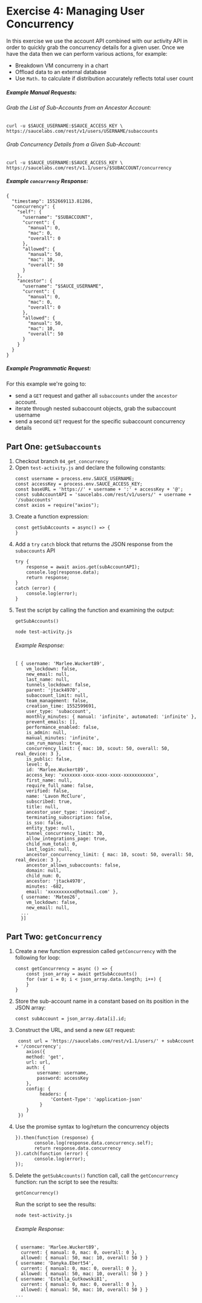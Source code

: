 # Exercise 4: Managing User Concurrency
In this exercise we use the account API combined with our activity API 
in order to quickly grab the concurrency details for a given user. Once we have the data then we can perform various actions, for example:
* Breakdown VM concurreny in a chart
* Offload data to an external database
* Use `Math.` to calculate if distribution accurately reflects total user count

##### Example Manual Requests:

###### Grab the List of Sub-Accounts from an Ancestor Account:

```
curl -u $SAUCE_USERNAME:$SAUCE_ACCESS_KEY \
https://saucelabs.com/rest/v1/users/USERNAME/subaccounts
```

###### Grab Concurrency Details from a Given Sub-Account:

```
curl -u $SAUCE_USERNAME:$SAUCE_ACCESS_KEY \
https://saucelabs.com/rest/v1.1/users/$SUBACCOUNT/concurrency
```

##### Example `concurrency` Response:

```
{
  "timestamp": 1552669113.81286,
  "concurrency": {
    "self": {
      "username": "$SUBACCOUNT",
      "current": {
        "manual": 0,
        "mac": 0,
        "overall": 0
      },
      "allowed": {
        "manual": 50,
        "mac": 10,
        "overall": 50
      }
    },
    "ancestor": {
      "username": "$SAUCE_USERNAME",
      "current": {
        "manual": 0,
        "mac": 0,
        "overall": 0
      },
      "allowed": {
        "manual": 50,
        "mac": 10,
        "overall": 50
      }
    }
  }
}

```

##### Example Programmatic Request:
For this example we're going to:
* send a `GET` request and gather all `subaccounts` under the `ancestor` account.
* iterate through nested subaccount objects, grab the subaccount username
* send a second `GET` request for the specific subaccount concurrency details

## Part One: **`getSubaccounts`**
1. Checkout branch `04_get_concurrency`
2. Open `test-activity.js` and declare the following constants:
    ```
    const username = process.env.SAUCE_USERNAME;
    const accessKey = process.env.SAUCE_ACCESS_KEY;
    const baseURL = 'https://' + username + ':' + accessKey + '@';
    const subAccountAPI = 'saucelabs.com/rest/v1/users/' + username + '/subaccounts'
    const axios = require("axios");
    ```
2. Create a function expression:
    ```
    const getSubAccounts = async() => {
    }
    ```
3. Add a `try` `catch` block that returns the JSON response from the `subaccounts` API
    ```
    try {
        response = await axios.get(subAccountAPI);
        console.log(response.data);
        return response;
    }
    catch (error) {
        console.log(error);
    }
    ```
4. Test the script by calling the function and examining the output:
    ```
    getSubAccounts()
    ```
    ```
    node test-activity.js 
    ```
    ###### Example Response:
    ```
    [ { username: 'Marlee.Wuckert89',
        vm_lockdown: false,
        new_email: null,
        last_name: null,
        tunnels_lockdown: false,
        parent: 'jtack4970',
        subaccount_limit: null,
        team_management: false,
        creation_time: 1552599691,
        user_type: 'subaccount',
        monthly_minutes: { manual: 'infinite', automated: 'infinite' },
        prevent_emails: [],
        performance_enabled: false,
        is_admin: null,
        manual_minutes: 'infinite',
        can_run_manual: true,
        concurrency_limit: { mac: 10, scout: 50, overall: 50, real_device: 3 },
        is_public: false,
        level: 0,
        id: 'Marlee.Wuckert89',
        access_key: 'xxxxxxx-xxxx-xxxx-xxxx-xxxxxxxxxxx',
        first_name: null,
        require_full_name: false,
        verified: false,
        name: 'Lavon McClure',
        subscribed: true,
        title: null,
        ancestor_user_type: 'invoiced',
        terminating_subscription: false,
        is_sso: false,
        entity_type: null,
        tunnel_concurrency_limit: 30,
        allow_integrations_page: true,
        child_num_total: 0,
        last_login: null,
        ancestor_concurrency_limit: { mac: 10, scout: 50, overall: 50, real_device: 3 },
        ancestor_allows_subaccounts: false,
        domain: null,
        child_num: 0,
        ancestor: 'jtack4970',
        minutes: -682,
        email: 'xxxxxxxxxx@hotmail.com' },
      { username: 'Mateo26',
        vm_lockdown: false,
        new_email: null,
      ...
      }]
    ```
## Part Two: **`getConcurrency`**
1. Create a new function expression called `getConcurrency` with the following for loop:
    ```
    const getConcurrency = async () => {
        const json_array = await getSubAccounts()
        for (var i = 0; i < json_array.data.length; i++) {
        }
    }
    ```
2. Store the sub-account name in a constant based on its position in the JSON array:
    ```
    const subAccount = json_array.data[i].id;
    ```
3. Construct the URL, and send a new `GET` request:
    ```
     const url = 'https://saucelabs.com/rest/v1.1/users/' + subAccount + '/concurrency';
        axios({
        method: 'get',
        url: url,
        auth: {
            username: username,
            password: accessKey
        },
        config: {
             headers: {
                 'Content-Type': 'application-json'
             }
        }
     })
    ```
4. Use the promise syntax to log/return the concurrency objects
     ```   
     }).then(function (response) {
            console.log(response.data.concurrency.self);
            return response.data.concurrency
     }).catch(function (error) {
            console.log(error);
     });
    ```
4. Delete the `getSubAccounts()` function call, call the `getConcurrency` function: run the script to see the results:
    ```
    getConcurrency()
    ```
    Run the script to see the results:
    ```
    node test-activity.js
    ```
    ###### Example Response:
    
    ```
    { username: 'Marlee.Wuckert89',
      current: { manual: 0, mac: 0, overall: 0 },
      allowed: { manual: 50, mac: 10, overall: 50 } }
    { username: 'Danyka.Ebert54',
      current: { manual: 0, mac: 0, overall: 0 },
      allowed: { manual: 50, mac: 10, overall: 50 } }
    { username: 'Estella_Gutkowski81',
      current: { manual: 0, mac: 0, overall: 0 },
      allowed: { manual: 50, mac: 10, overall: 50 } }
    ...
    ```    
